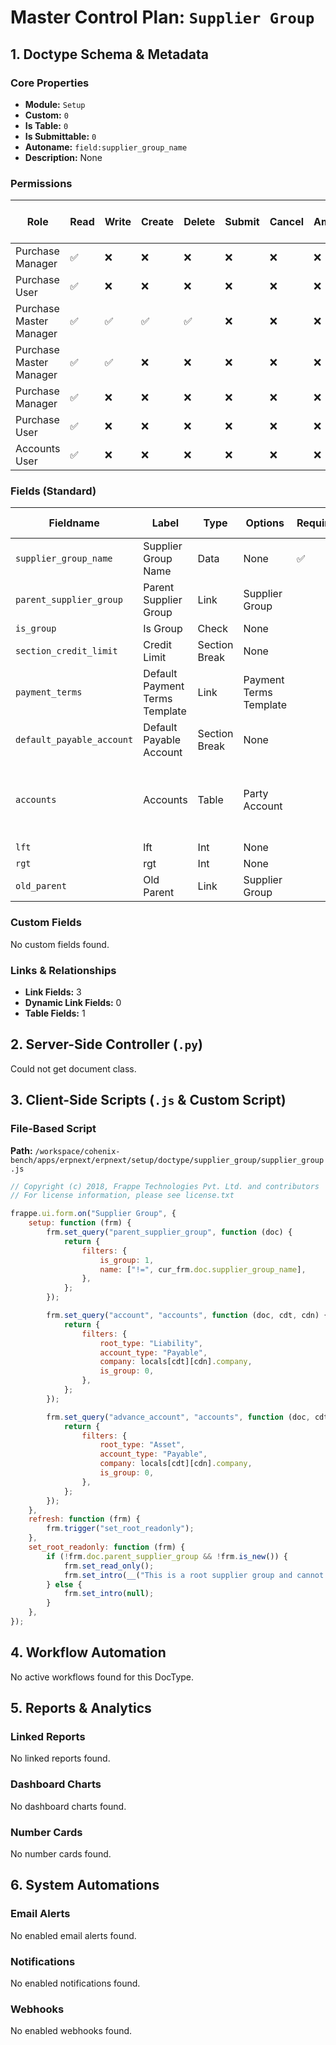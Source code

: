 # Master Control Plan: `Supplier Group`

## 1. Doctype Schema & Metadata

### Core Properties
- **Module:** `Setup`
- **Custom:** `0`
- **Is Table:** `0`
- **Is Submittable:** `0`
- **Autoname:** `field:supplier_group_name`
- **Description:** None

### Permissions
| Role | Read | Write | Create | Delete | Submit | Cancel | Amend | Report | Import | Export | Print | Email | Share | Set User Perms |
|---|---|---|---|---|---|---|---|---|---|---|---|---|---|---|
| Purchase Manager | ✅ | ❌ | ❌ | ❌ | ❌ | ❌ | ❌ | ✅ | ❌ | ❌ | ✅ | ✅ | ❌ | ❌ |
| Purchase User | ✅ | ❌ | ❌ | ❌ | ❌ | ❌ | ❌ | ✅ | ❌ | ❌ | ✅ | ✅ | ❌ | ❌ |
| Purchase Master Manager | ✅ | ✅ | ✅ | ✅ | ❌ | ❌ | ❌ | ✅ | ✅ | ✅ | ✅ | ✅ | ✅ | ❌ |
| Purchase Master Manager | ✅ | ✅ | ❌ | ❌ | ❌ | ❌ | ❌ | ❌ | ❌ | ❌ | ❌ | ❌ | ❌ | ❌ |
| Purchase Manager | ✅ | ❌ | ❌ | ❌ | ❌ | ❌ | ❌ | ❌ | ❌ | ❌ | ❌ | ❌ | ❌ | ❌ |
| Purchase User | ✅ | ❌ | ❌ | ❌ | ❌ | ❌ | ❌ | ❌ | ❌ | ❌ | ❌ | ❌ | ❌ | ❌ |
| Accounts User | ✅ | ❌ | ❌ | ❌ | ❌ | ❌ | ❌ | ✅ | ❌ | ❌ | ✅ | ✅ | ✅ | ❌ |


### Fields (Standard)
| Fieldname | Label | Type | Options | Required | Hidden | Read Only | Default | Description |
|---|---|---|---|---|---|---|---|---|
| `supplier_group_name` | Supplier Group Name | Data | None | ✅ |  |  | None | None |
| `parent_supplier_group` | Parent Supplier Group | Link | Supplier Group |  |  |  | None | None |
| `is_group` | Is Group | Check | None |  |  |  | 0 | None |
| `section_credit_limit` | Credit Limit | Section Break | None |  |  |  | None | None |
| `payment_terms` | Default Payment Terms Template | Link | Payment Terms Template |  |  |  | None | None |
| `default_payable_account` | Default Payable Account | Section Break | None |  |  |  | None | None |
| `accounts` | Accounts | Table | Party Account |  |  |  | None | Mention if non-standard receivable account applicable |
| `lft` | lft | Int | None |  | ✅ |  | None | None |
| `rgt` | rgt | Int | None |  | ✅ |  | None | None |
| `old_parent` | Old Parent | Link | Supplier Group |  | ✅ |  | None | None |


### Custom Fields
No custom fields found.


### Links & Relationships
- **Link Fields:** 3
- **Dynamic Link Fields:** 0
- **Table Fields:** 1

## 2. Server-Side Controller (`.py`)
Could not get document class.


## 3. Client-Side Scripts (`.js` & Custom Script)
### File-Based Script
**Path:** `/workspace/cohenix-bench/apps/erpnext/erpnext/setup/doctype/supplier_group/supplier_group.js`
```javascript
// Copyright (c) 2018, Frappe Technologies Pvt. Ltd. and contributors
// For license information, please see license.txt

frappe.ui.form.on("Supplier Group", {
	setup: function (frm) {
		frm.set_query("parent_supplier_group", function (doc) {
			return {
				filters: {
					is_group: 1,
					name: ["!=", cur_frm.doc.supplier_group_name],
				},
			};
		});

		frm.set_query("account", "accounts", function (doc, cdt, cdn) {
			return {
				filters: {
					root_type: "Liability",
					account_type: "Payable",
					company: locals[cdt][cdn].company,
					is_group: 0,
				},
			};
		});

		frm.set_query("advance_account", "accounts", function (doc, cdt, cdn) {
			return {
				filters: {
					root_type: "Asset",
					account_type: "Payable",
					company: locals[cdt][cdn].company,
					is_group: 0,
				},
			};
		});
	},
	refresh: function (frm) {
		frm.trigger("set_root_readonly");
	},
	set_root_readonly: function (frm) {
		if (!frm.doc.parent_supplier_group && !frm.is_new()) {
			frm.set_read_only();
			frm.set_intro(__("This is a root supplier group and cannot be edited."));
		} else {
			frm.set_intro(null);
		}
	},
});

```




## 4. Workflow Automation
No active workflows found for this DocType.


## 5. Reports & Analytics
### Linked Reports
No linked reports found.


### Dashboard Charts
No dashboard charts found.


### Number Cards
No number cards found.


## 6. System Automations
### Email Alerts
No enabled email alerts found.


### Notifications
No enabled notifications found.


### Webhooks
No enabled webhooks found.
